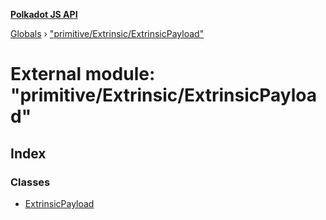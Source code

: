 **[Polkadot JS API](../README.md)**

[Globals](../globals.md) › ["primitive/Extrinsic/ExtrinsicPayload"](_primitive_extrinsic_extrinsicpayload_.md)

# External module: "primitive/Extrinsic/ExtrinsicPayload"

## Index

### Classes

* [ExtrinsicPayload](../classes/_primitive_extrinsic_extrinsicpayload_.extrinsicpayload.md)